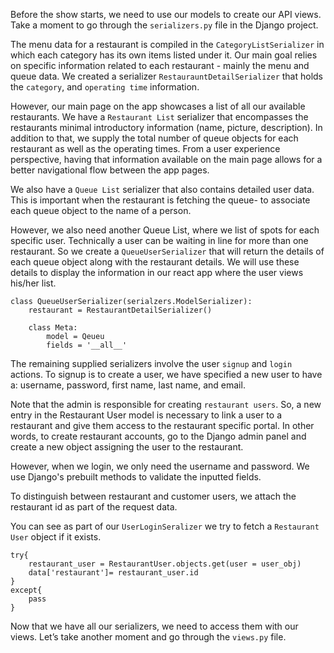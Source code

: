Before the show starts, we need to use our models to create our API views. Take a moment to go through the `serializers.py` file in the Django project.

The menu data for a restaurant is compiled in the `CategoryListSerializer` in which each category has its own items listed under it. Our main goal relies on specific information related to each restaurant - mainly the menu and queue data. We created a serializer `RestaurauntDetailSerializer` that holds the `category`, and `operating time` information. 

However, our main page on the app showcases a list of all our available restaurants. We have a `Restaurant List` serializer that encompasses the restaurants minimal introductory information (name, picture, description). In addition to that, we supply the total number of queue objects for each restaurant as well as the operating times. From a user experience perspective, having that information available on the main page allows for a better navigational flow between the app pages.

We also have a `Queue List` serializer that also contains detailed user data. This is important when the restaurant is fetching the queue- to associate each queue object to the name of a person.

However, we also need another Queue List, where we list of spots for each specific user. Technically a user can be waiting in line for more than one restaurant. So we create a `QueueUserSerializer` that will return the details of each queue object along with the restaurant details. We will use these details to display the information in our react app where the user views his/her list.

```
class QueueUserSerializer(serialzers.ModelSerializer):
    restaurant = RestaurantDetailSerializer()
    
    class Meta:
        model = Qeueu
        fields = '__all__'
```

The remaining supplied serializers involve the user `signup` and `login` actions. To signup is to create a user, we have specified a new user to have a: username, password, first name, last name, and email. 

Note that the admin is responsible for creating `restaurant users`. So, a new entry in the Restaurant User model is necessary to link a user to a restaurant and give them access to the restaurant specific portal. In other words, to create restaurant accounts, go to the Django admin panel and create a new object assigning the user to the restaurant. 

However, when we login, we only need the username and password. We use Django's prebuilt methods to validate the inputted fields. 

To distinguish between restaurant and customer users, we attach the restaurant id as part of the request data. 

You can see as part of our `UserLoginSeralizer` we try to fetch a `Restaurant User` object if it exists. 

```
try{
    restaurant_user = RestaurantUser.objects.get(user = user_obj)
    data['restaurant']= restaurant_user.id
}
except{
    pass
}
```

Now that we have all our serializers, we need to access them with our views. Let’s take another moment and go through the `views.py` file. 